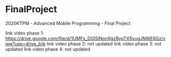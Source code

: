 # FinalProject
2020KTPM - Advanced Mobile Programming - Final Project

link video phase 1: https://drive.google.com/file/d/1UMFx_DGI5lNonXgzBypTX5vugJNWE6Gz/view?usp=drive_link
link video phase 2: not updated
link video phase 3: not updated
link video phase 4: not updated
